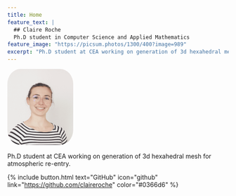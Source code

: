 ```yaml
---
title: Home
feature_text: |
  ## Claire Roche
  Ph.D student in Computer Science and Applied Mathematics
feature_image: "https://picsum.photos/1300/400?image=989"
excerpt: "Ph.D student at CEA working on generation of 3d hexahedral mesh for atmospheric re-entry."
---
```


[comment]: <> ({% include figure.html image="/images/ID.png" position="right" width="150" border-radius="50%" %})
<img src="/images/ID.png" height="auto" position="right" width="150" style="border-radius:20%">


Ph.D student at CEA working on generation of 3d hexahedral mesh for atmospheric re-entry.

{% include button.html text="GitHub" icon="github" link="https://github.com/claireroche" color="#0366d6" %}

